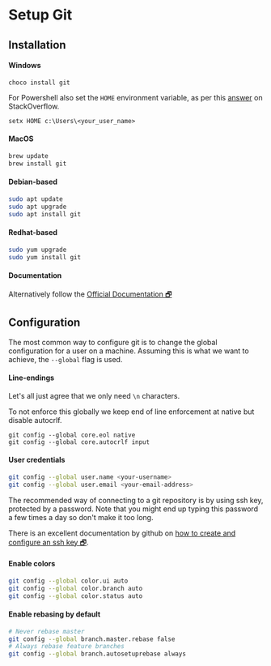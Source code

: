 # Setup Git

## Installation

#### Windows

```PS
choco install git
```

For Powershell also set the `HOME` environment variable, as per this 
[answer](https://serverfault.com/a/198709/409470) on StackOverflow.
```
setx HOME c:\Users\<your_user_name>
```


#### MacOS

```bash
brew update
brew install git
```

#### Debian-based

```bash
sudo apt update
sudo apt upgrade
sudo apt install git
```

#### Redhat-based

```bash
sudo yum upgrade
sudo yum install git
```

#### Documentation

Alternatively follow the [Official Documentation 🗗](https://git-scm.com/download/)

## Configuration

The most common way to configure git is to change the global configuration for a user on a machine.
Assuming this is what we want to achieve, the `--global` flag is used.

#### Line-endings
Let's all just agree that we only need `\n` characters. 

To not enforce this globally we keep end of line enforcement at native but disable autocrlf.
```
git config --global core.eol native
git config --global core.autocrlf input
```

#### User credentials

```bash
git config --global user.name <your-username>
git config --global user.email <your-email-address>
```

The recommended way of connecting to a git repository is by using ssh key, protected by a password.
Note that you might end up typing this password a few times a day so don't make it too long.

There is an excellent documentation by github on
[how to create and configure an ssh key 🗗](https://help.github.com/articles/generating-a-new-ssh-key-and-adding-it-to-the-ssh-agent/).

#### Enable colors

```bash
git config --global color.ui auto
git config --global color.branch auto
git config --global color.status auto
```

#### Enable rebasing by default

```bash
# Never rebase master
git config --global branch.master.rebase false
# Always rebase feature branches
git config --global branch.autosetuprebase always
```
